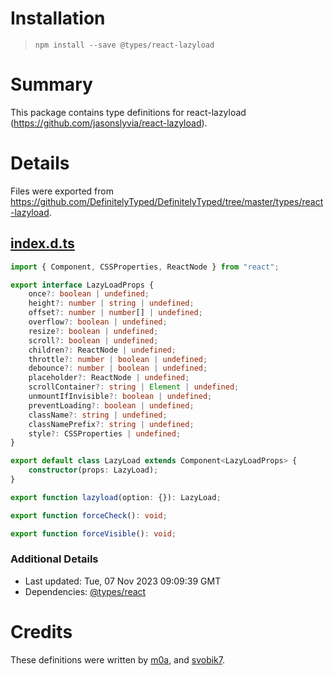 # Installation
> `npm install --save @types/react-lazyload`

# Summary
This package contains type definitions for react-lazyload (https://github.com/jasonslyvia/react-lazyload).

# Details
Files were exported from https://github.com/DefinitelyTyped/DefinitelyTyped/tree/master/types/react-lazyload.
## [index.d.ts](https://github.com/DefinitelyTyped/DefinitelyTyped/tree/master/types/react-lazyload/index.d.ts)
````ts
import { Component, CSSProperties, ReactNode } from "react";

export interface LazyLoadProps {
    once?: boolean | undefined;
    height?: number | string | undefined;
    offset?: number | number[] | undefined;
    overflow?: boolean | undefined;
    resize?: boolean | undefined;
    scroll?: boolean | undefined;
    children?: ReactNode | undefined;
    throttle?: number | boolean | undefined;
    debounce?: number | boolean | undefined;
    placeholder?: ReactNode | undefined;
    scrollContainer?: string | Element | undefined;
    unmountIfInvisible?: boolean | undefined;
    preventLoading?: boolean | undefined;
    className?: string | undefined;
    classNamePrefix?: string | undefined;
    style?: CSSProperties | undefined;
}

export default class LazyLoad extends Component<LazyLoadProps> {
    constructor(props: LazyLoad);
}

export function lazyload(option: {}): LazyLoad;

export function forceCheck(): void;

export function forceVisible(): void;

````

### Additional Details
 * Last updated: Tue, 07 Nov 2023 09:09:39 GMT
 * Dependencies: [@types/react](https://npmjs.com/package/@types/react)

# Credits
These definitions were written by [m0a](https://github.com/m0a), and [svobik7](https://github.com/svobik7).
